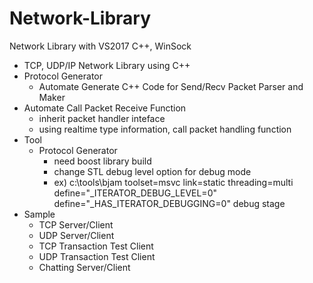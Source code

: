 # Network-Library
Network Library with VS2017 C++, WinSock


- TCP, UDP/IP Network Library using C++
- Protocol Generator
  - Automate Generate C++ Code for Send/Recv Packet Parser and Maker
- Automate Call Packet Receive Function
  - inherit packet handler inteface
  - using realtime type information, call packet handling function
- Tool
  - Protocol Generator
    - need boost library build
    - change STL debug level option for debug mode
    - ex) c:\tools\bjam toolset=msvc link=static threading=multi define="_ITERATOR_DEBUG_LEVEL=0" define="_HAS_ITERATOR_DEBUGGING=0" debug stage
- Sample
  - TCP Server/Client
  - UDP Server/Client
  - TCP Transaction Test Client
  - UDP Transaction Test Client
  - Chatting Server/Client
  
